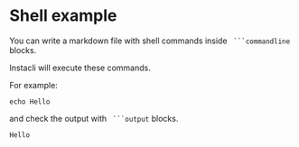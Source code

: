 # Shell example

You can write a markdown file with shell commands inside ` ```commandline` blocks.

Instacli will execute these commands.

For example:

```commandline
echo Hello
```

and check the output with ` ```output` blocks.

```output
Hello
```